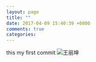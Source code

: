 ```yaml
---
layout: page
title: ""
date: 2017-04-09 15:40:39 +0800
comments: true
categories: 
---
```


this my first commit 
![王丽坤](http://imgbdb2.bendibao.com/xiuxian/20138/27/2013827145348748.jpg)